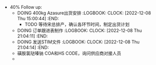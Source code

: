- 40% Follow up:
	- DOING 400kg Azasure出货安排
	  :LOGBOOK:
	  CLOCK: [2022-12-08 Thu 15:00:44]
	  :END:
		- TODO 等待宋总排产，确认各环节时间，制定出货计划
	- DOING 订单跟进表制作
	  :LOGBOOK:
	  CLOCK: [2022-12-08 Thu 21:04:11]
	  :END:
	- DOING 发送STIM文件
	  :LOGBOOK:
	  CLOCK: [2022-12-08 Thu 21:04:14]
	  :END:
	- 磺胺氯哒嗪钠 COA和HS CODE，询问供应商对接人员
	-